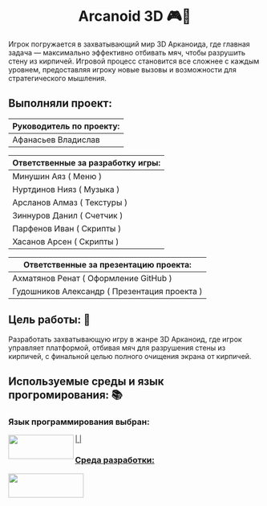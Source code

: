 <h1 align="center">Arcanoid 3D 🎮🎲</h1> 

Игрок погружается в захватывающий мир 3D Арканоида, где главная задача — максимально эффективно отбивать мяч, чтобы разрушить стену из кирпичей. Игровой процесс становится все сложнее с каждым уровнем, предоставляя игроку новые вызовы и возможности для стратегического мышления.

## Выполняли проект: 

| Руководитель по проекту: |
|--------------------------|
| Афанасьев Владислав|

| Ответственные за разработку игры: |
|------------------------------------|
| Минушин Аяз  ( Меню ) |
| Нуртдинов Нияз ( Музыка ) |
| Арсланов Алмаз  ( Текстуры ) |
| Зиннуров Данил  ( Счетчик ) |
| Парфенов Иван  ( Скрипты ) |
| Хасанов Арсен  ( Скрипты )| 

|Ответственные за презентацию проекта: |
|------------------------------------|
|Ахматянов Ренат ( Оформление GitHub ) |
|Гудошников Александр ( Презентация проекта )|

## Цель работы: 🥇
Разработать захватывающую игру в жанре 3D Арканоид, где игрок управляет платформой, отбивая мяч для разрушения стены из кирпичей, с финальной целью полного очищения экрана от кирпичей.

## Используемые среды и язык прогромирования: 📚

### Язык программирования выбран:
<a href="url"><img src="https://github.com/Renatic77/BrickBuster/assets/153199759/bc6277e3-4a7a-4477-a551-2aabed940062" align="left" height="48" width="130">

|            |
### Среда разработки:
<a href="url"><img src="https://github.com/Renatic77/BrickBuster/assets/153199759/4c033649-07f8-4fea-88ae-0645549a5c06" align="left" height="48" width="150">





